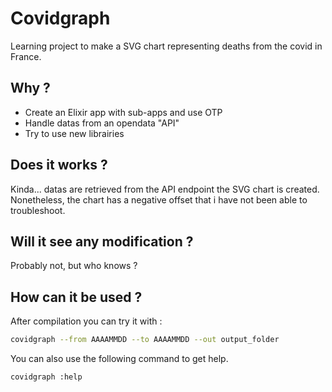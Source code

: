# Covidgraph 


Learning project to make a SVG chart representing deaths from the covid in France.
## Why ? 
* Create an Elixir app with sub-apps and use OTP
* Handle datas from an opendata "API"
* Try to use new librairies

## Does it works ?
Kinda... datas are retrieved from the API endpoint the SVG chart is created.
Nonetheless, the chart has a negative offset that i have not been able to troubleshoot.

## Will it see any modification ?
Probably not, but who knows ?

## How can it be used ?
After compilation you can try it with :

```bash
covidgraph --from AAAAMMDD --to AAAAMMDD --out output_folder
```

You can also use the following command to get help.
```bash
covidgraph :help
```



